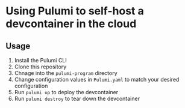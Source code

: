 # Using Pulumi to self-host a devcontainer in the cloud

## Usage

1. Install the Pulumi CLI
2. Clone this repository
3. Chnage into the `pulumi-program` directory
4. Change configuration values in `Pulumi.yaml` to match your desired configuration
5. Run `pulumi up` to deploy the devcontainer
6. Run `pulumi destroy` to tear down the devcontainer
